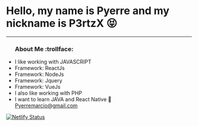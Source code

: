 # Hello, my name is Pyerre and my nickname is P3rtzX :stuck_out_tongue_closed_eyes:

<hr>

<ul>
  <h3>About Me   :trollface:</h3>
  <li>I like working with JAVASCRIPT</li>
  <li>Framework: ReactJs</li>
  <li>Framework: NodeJs</li>
  <li>Framework: Jquery</li>
  <li>Framework: VueJs</li>
  <li>I also like working with PHP</li>
  <li>I want to learn JAVA and React Native 👾</li>
  <a href="https://pyerremarcio@gmail.com">Pyerremarcio@gmail.com</a>
</ul>

[![Netlify Status](https://api.netlify.com/api/v1/badges/6abd1ece-9442-47d5-8b25-2ed428667840/deploy-status)](https://app.netlify.com/sites/arena-jesus/deploys)
